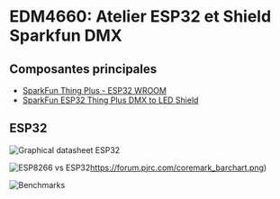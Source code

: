 # EDM4660: Atelier ESP32 et Shield Sparkfun DMX

## Composantes principales

* [SparkFun Thing Plus - ESP32 WROOM](https://www.sparkfun.com/products/15663)
* [SparkFun ESP32 Thing Plus DMX to LED Shield](https://www.sparkfun.com/products/15110)

## ESP32

![Graphical datasheet ESP32](https://cdn.sparkfun.com/r/600-600/assets/learn_tutorials/8/5/2/ESP32ThingPlusV20_GraphicalDatasheet.jpg)

![ESP8266 vs ESP32](https://files.readme.io/854b6cc-esp8266-esp32.png)https://forum.pjrc.com/coremark_barchart.png)

![Benchmarks](https://forum.pjrc.com/coremark_barchart.png)

